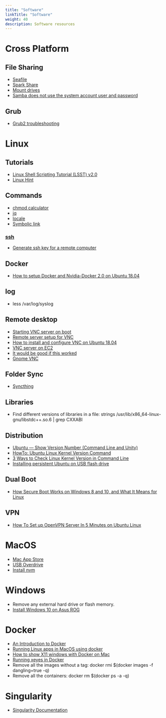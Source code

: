 ```yaml
---
title: "Software"
linkTitle: "Software"
weight: 40
description: Software resources
---
```


# Cross Platform

## File Sharing

* [Seafile](http://www.seafile.com/en/home/)
* [Spark Share](http://www.sparkleshare.org/)
* [Mount drives](https://askubuntu.com/questions/285539/detect-and-mount-devices)
* [Samba does not use the system account user and password](https://ubuntu.com/tutorials/install-and-configure-samba#4-setting-up-user-accounts-and-connecting-to-share)

## Grub

* [Grub2 troubleshooting](https://help.ubuntu.com/community/Grub2/Troubleshooting)

# Linux

## Tutorials

* [Linux Shell Scripting Tutorial (LSST) v2.0](https://bash.cyberciti.biz/guide/Main_Page)
* [Linux Hint](https://linuxhint.com/)

## Commands

* [chmod calculator](https://chmod-calculator.com/)
* [jq](https://stedolan.github.io/jq/)
* [locale](https://www.thomas-krenn.com/en/wiki/Configure_Locales_in_Ubuntu)
* [Symbolic link](https://linuxhint.com/create_symbolic_link_ubuntu/)

### [ssh](https://www.ssh.com)

* [Generate ssh key for a remote computer](https://www.ssh.com/ssh/keygen)

## Docker

* [How to setup Docker and Nvidia-Docker 2.0 on Ubuntu 18.04](https://cnvrg.io/how-to-setup-docker-and-nvidia-docker-2-0-on-ubuntu-18-04/)

## log

* less /var/log/syslog

## Remote desktop

* [Starting VNC server on boot](https://www.linode.com/docs/applications/remote-desktop/install-vnc-on-ubuntu-16-04/)
* [Remote server setup for VNC](https://github.com/CDAT/cdat/wiki/Remote-server-setup-for-VNC)
* [How to install and configure VNC on Ubuntu 18.04](https://www.digitalocean.com/community/tutorials/how-to-install-and-configure-vnc-on-ubuntu-18-04)
* [VNC server on EC2](https://askubuntu.com/questions/1068370/vnc-grey-screen-16-04-tightvnc-xfce4-solved)
* [It would be good if this worked](https://askubuntu.com/questions/800302/vncserver-grey-screen-ubuntu-16-04-lts)
* [Gnome VNC](https://cloudcone.com/docs/article/install-desktop-vnc-ubuntu-16-04/)

## Folder Sync

* [Syncthing](https://computingforgeeks.com/how-to-install-and-use-syncthing-on-ubuntu-18-04/)

## Libraries

* Find different versions of libraries in a file: strings /usr/lib/x86_64-linux-gnu/libstdc++.so.6 | grep CXXABI

## Distribution

* [Ubuntu — Show Version Number (Command Line and Unity)](https://www.hostingadvice.com/how-to/ubuntu-show-version/)
* [HowTo: Ubuntu Linux Kernel Version Command](https://www.cyberciti.biz/faq/find-ubuntu-linux-kernel-version-command/)
* [3 Ways to Check Linux Kernel Version in Command Line](https://itsfoss.com/find-which-kernel-version-is-running-in-ubuntu/)
* [Installing persistent Ubuntu on USB flash drive](https://unetbootin.github.io/)

## Dual Boot 

* [How Secure Boot Works on Windows 8 and 10, and What It Means for Linux](https://www.howtogeek.com/116569/htg-explains-how-windows-8s-secure-boot-feature-works-what-it-means-for-linux/)

## VPN

* [How To Set up OpenVPN Server In 5 Minutes on Ubuntu Linux](https://www.cyberciti.biz/faq/howto-setup-openvpn-server-on-ubuntu-linux-14-04-or-16-04-lts/)

# MacOS

* [Mac App Store](http://macappstore.org/)
* [USB Overdrive](http://www.usboverdrive.com/)
* [Install nvm](https://nodesource.com/blog/installing-node-js-tutorial-using-nvm-on-mac-os-x-and-ubuntu/)

# Windows 

* Remove any external hard drive or flash memory.
* [Install Windows 10 on Asus ROG](https://rog.asus.com/forum/showthread.php?76993-Guide-How-to-install-windows-8-8-1-10-The-proper-way-(UEFI-based-installation)) 

# Docker

* [An Introduction to Docker](http://odewahn.github.io/docker-jumpstart/)
* [Running Linux apps in MacOS using docker](http://shanavasv.com/running-linux-apps-in-macos-using-docker/)
* [How to show X11 windows with Docker on Mac](https://medium.com/@mreichelt/how-to-show-x11-windows-within-docker-on-mac-50759f4b65cb)
* [Running xeyes in Docker](http://nelkinda.com/blog/xeyes-in-docker/)
* Remove all the images without a tag: docker rmi $(docker images -f dangling=true -q)
* Remove all the containers: docker rm $(docker ps -a -q)

# Singularity

* [Singularity Documentation](https://www.sylabs.io/docs/)
